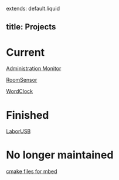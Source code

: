 extends: default.liquid

title: Projects
---

# Current

[Administration Monitor](adminmonitor/adminmonitor.html)

[RoomSensor](roomsensor/roomsensor.html)

[WordClock](wordclock/wordclock.html)

# Finished

[LaborUSB](laborusb/laborusb.html)

# No longer maintained

[cmake files for mbed](mbed-cmake/mbed-cmake.html)